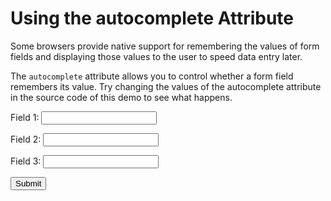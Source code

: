 <!DOCTYPE html>
<html>
<head>
<title>Using the autocomplete attribute</title>
<link rel="stylesheet" href="../common.css" type="text/css">
</head>
<body>
<h1>Using the autocomplete Attribute</h1>
<p>Some browsers provide native support for remembering the values of form fields and displaying those
values to the user to speed data entry later.</p>
 <p>The <code>autocomplete</code> attribute allows you to control whether a form field remembers its value. 
 Try changing the values of the autocomplete attribute in the source code of this demo to see 
 what happens.</p>
<form method="get" action="">
<p><label for="Text1">Field 1: </label><input name="Text1" type="text" id="Text1" autocomplete="on" /></p>
<p><label for="Text2">Field 2: </label><input name="Text2" type="text" id="Text2" autocomplete="off" /></p>
<p><label for="Text3">Field 3: </label><input name="Text3" type="text" id="Text3" autocomplete="off" /></p>
<p><input type="submit" value="Submit" /></p>
</form>
</body>
</html>
